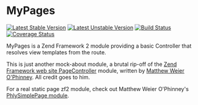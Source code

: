 MyPages
===
[![Latest Stable Version](https://poser.pugx.org/stefanotorresi/my-pages/v/stable.png)](https://packagist.org/packages/stefanotorresi/my-pages)
[![Latest Unstable Version](https://poser.pugx.org/stefanotorresi/my-pages/v/unstable.png)](https://packagist.org/packages/stefanotorresi/my-pages)
[![Build Status](https://travis-ci.org/stefanotorresi/MyPages.png?branch=master)](https://travis-ci.org/stefanotorresi/MyPages)
[![Coverage Status](https://coveralls.io/repos/stefanotorresi/MyPages/badge.png?branch=master)](https://coveralls.io/r/stefanotorresi/MyPages?branch=master)

MyPages is a Zend Framework 2 module providing a basic Controller that resolves view templates from the route.

This is just another mock-about module, a brutal rip-off of the [Zend Framework web site PageController] module,
written by [Matthew Weier O'Phinney]. All credit goes to him.

For a real static page zf2 module, check out Matthew Weier O'Phinney's [PhlySimplePage module].

[Zend Framework web site PageController]: //github.com/zendframework/zf-web/tree/master/module/PageController
[Matthew Weier O'Phinney]: http://mwop.net
[PhlySimplePage module]: //github.com/weierophinney/PhlySimplePage/
